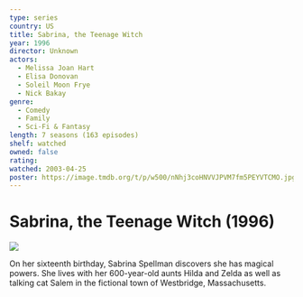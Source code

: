 ```yaml
---
type: series
country: US
title: Sabrina, the Teenage Witch
year: 1996
director: Unknown
actors:
  - Melissa Joan Hart
  - Elisa Donovan
  - Soleil Moon Frye
  - Nick Bakay
genre:
  - Comedy
  - Family
  - Sci-Fi & Fantasy
length: 7 seasons (163 episodes)
shelf: watched
owned: false
rating:
watched: 2003-04-25
poster: https://image.tmdb.org/t/p/w500/nNhj3coHNVVJPVM7fm5PEYVTCMO.jpg
---
```


# Sabrina, the Teenage Witch (1996)

![](https://image.tmdb.org/t/p/w500/nNhj3coHNVVJPVM7fm5PEYVTCMO.jpg)

On her sixteenth birthday, Sabrina Spellman discovers she has magical powers. She lives with her 600-year-old aunts Hilda and Zelda as well as talking cat Salem in the fictional town of Westbridge, Massachusetts.